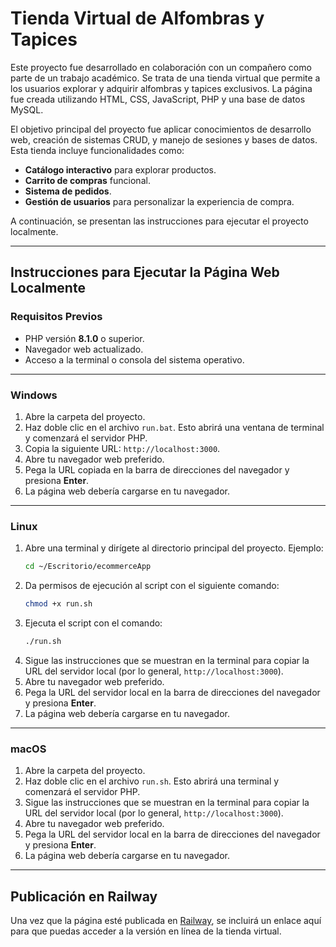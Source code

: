 # Tienda Virtual de Alfombras y Tapices

Este proyecto fue desarrollado en colaboración con un compañero como parte de un trabajo académico. Se trata de una tienda virtual que permite a los usuarios explorar y adquirir alfombras y tapices exclusivos. La página fue creada utilizando HTML, CSS, JavaScript, PHP y una base de datos MySQL.

El objetivo principal del proyecto fue aplicar conocimientos de desarrollo web, creación de sistemas CRUD, y manejo de sesiones y bases de datos. Esta tienda incluye funcionalidades como:

- **Catálogo interactivo** para explorar productos.
- **Carrito de compras** funcional.
- **Sistema de pedidos**.
- **Gestión de usuarios** para personalizar la experiencia de compra.

A continuación, se presentan las instrucciones para ejecutar el proyecto localmente.

---

## Instrucciones para Ejecutar la Página Web Localmente

### **Requisitos Previos**

- PHP versión **8.1.0** o superior.
- Navegador web actualizado.
- Acceso a la terminal o consola del sistema operativo.

---

### **Windows**

1. Abre la carpeta del proyecto.
2. Haz doble clic en el archivo `run.bat`. Esto abrirá una ventana de terminal y comenzará el servidor PHP.
3. Copia la siguiente URL: `http://localhost:3000`.
4. Abre tu navegador web preferido.
5. Pega la URL copiada en la barra de direcciones del navegador y presiona **Enter**.
6. La página web debería cargarse en tu navegador.

---

### **Linux**

1. Abre una terminal y dirígete al directorio principal del proyecto. Ejemplo:
   ```bash
   cd ~/Escritorio/ecommerceApp
   ```
2. Da permisos de ejecución al script con el siguiente comando:
   ```bash
   chmod +x run.sh
   ```
3. Ejecuta el script con el comando:
   ```bash
   ./run.sh
   ```
4. Sigue las instrucciones que se muestran en la terminal para copiar la URL del servidor local (por lo general, `http://localhost:3000`).
5. Abre tu navegador web preferido.
6. Pega la URL del servidor local en la barra de direcciones del navegador y presiona **Enter**.
7. La página web debería cargarse en tu navegador.

---

### **macOS**

1. Abre la carpeta del proyecto.
2. Haz doble clic en el archivo `run.sh`. Esto abrirá una terminal y comenzará el servidor PHP.
3. Sigue las instrucciones que se muestran en la terminal para copiar la URL del servidor local (por lo general, `http://localhost:3000`).
4. Abre tu navegador web preferido.
5. Pega la URL del servidor local en la barra de direcciones del navegador y presiona **Enter**.
6. La página web debería cargarse en tu navegador.

---

## Publicación en Railway

Una vez que la página esté publicada en [Railway](https://railway.app), se incluirá un enlace aquí para que puedas acceder a la versión en línea de la tienda virtual.

